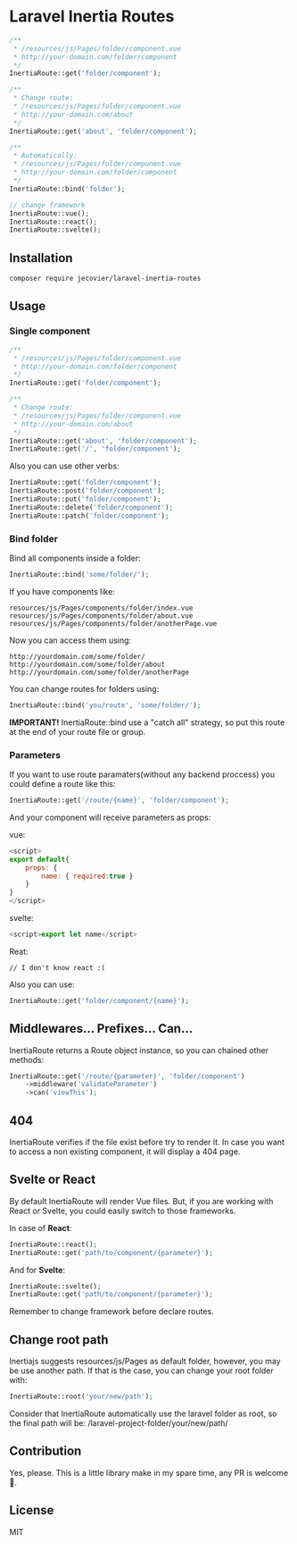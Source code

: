 # Laravel Inertia Routes

```php
/**
 * /resources/js/Pages/folder/component.vue
 * http://your-domain.com/folder/component
 */
InertiaRoute::get('folder/component');

/**
 * Change route:
 * /resources/js/Pages/folder/component.vue
 * http://your-domain.com/about
 */
InertiaRoute::get('about', 'folder/component');

/**
 * Automatically:
 * /resources/js/Pages/folder/component.vue
 * http://your-domain.com/folder/component
 */
InertiaRoute::bind('folder');

// change framework
InertiaRoute::vue();
InertiaRoute::react();
InertiaRoute::svelte();
```

## Installation

```
composer require jecovier/laravel-inertia-routes
```

## Usage

### Single component

```php
/**
 * /resources/js/Pages/folder/component.vue
 * http://your-domain.com/folder/component
 */
InertiaRoute::get('folder/component');

/**
 * Change route:
 * /resources/js/Pages/folder/component.vue
 * http://your-domain.com/about
 */
InertiaRoute::get('about', 'folder/component');
InertiaRoute::get('/', 'folder/component');
```

Also you can use other verbs:

```php
InertiaRoute::get('folder/component');
InertiaRoute::post('folder/component');
InertiaRoute::put('folder/component');
InertiaRoute::delete('folder/component');
InertiaRoute::patch('folder/component');
```

### Bind folder

Bind all components inside a folder:

```php
InertiaRoute::bind('some/folder/');
```

If you have components like:

```
resources/js/Pages/components/folder/index.vue
resources/js/Pages/components/folder/about.vue
resources/js/Pages/components/folder/anotherPage.vue
```

Now you can access them using:

```
http://yourdomain.com/some/folder/
http://yourdomain.com/some/folder/about
http://yourdomain.com/some/folder/anotherPage
```

You can change routes for folders using:

```php
InertiaRoute::bind('you/route', 'some/folder/');
```

**IMPORTANT!** InertiaRoute::bind use a "catch all" strategy, so put this route at the end of your route file or group.

### Parameters

If you want to use route paramaters(without any backend proccess) you could define a route like this:

```php
InertiaRoute::get('/route/{name}', 'folder/component');
```

And your component will receive parameters as props:

vue:

```js
<script>
export default{
    props: {
        name: { required:true }
    }
}
</script>
```

svelte:

```js
<script>export let name</script>
```

Reat:

```
// I don't know react :(
```

Also you can use:

```php
InertiaRoute::get('folder/component/{name}');
```

## Middlewares... Prefixes... Can...

InertiaRoute returns a Route object instance, so you can chained other methods:

```php
InertiaRoute::get('/route/{parameter}', 'folder/component')
    ->middleware('validateParameter')
    ->can('viewThis');
```

## 404

InertiaRoute verifies if the file exist before try to render it. In case you want to access a non existing component, it will display a 404 page.

## Svelte or React

By default InertiaRoute will render Vue files. But, if you are working with React or Svelte, you could easily switch to those frameworks.

In case of **React**:

```php
InertiaRoute::react();
InertiaRoute::get('path/to/component/{parameter}');
```

And for **Svelte**:

```php
InertiaRoute::svelte();
InertiaRoute::get('path/to/component/{parameter}');
```

Remember to change framework before declare routes.

## Change root path

Inertiajs suggests resources/js/Pages as default folder, however, you may be use another path. If that is the case, you can change your root folder with:

```php
InertiaRoute::root('your/new/path');
```

Consider that InertiaRoute automatically use the laravel folder as root, so the final path will be: /laravel-project-folder/your/new/path/

## Contribution

Yes, please. This is a little library make in my spare time, any PR is welcome 🙌.

## License

MIT
